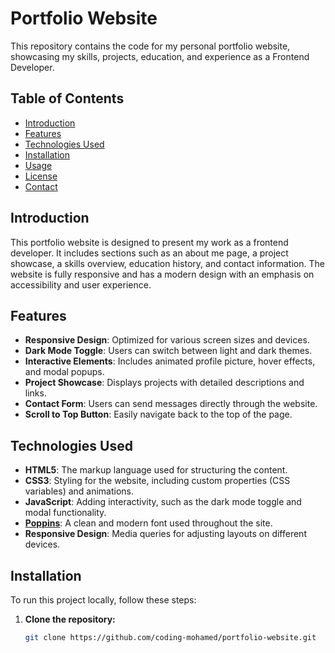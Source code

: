 # Portfolio Website

This repository contains the code for my personal portfolio website, showcasing my skills, projects, education, and experience as a Frontend Developer.

## Table of Contents

- [Introduction](#introduction)
- [Features](#features)
- [Technologies Used](#technologies-used)
- [Installation](#installation)
- [Usage](#usage)
- [License](#license)
- [Contact](#contact)

## Introduction

This portfolio website is designed to present my work as a frontend developer. It includes sections such as an about me page, a project showcase, a skills overview, education history, and contact information. The website is fully responsive and has a modern design with an emphasis on accessibility and user experience.

## Features

- **Responsive Design**: Optimized for various screen sizes and devices.
- **Dark Mode Toggle**: Users can switch between light and dark themes.
- **Interactive Elements**: Includes animated profile picture, hover effects, and modal popups.
- **Project Showcase**: Displays projects with detailed descriptions and links.
- **Contact Form**: Users can send messages directly through the website.
- **Scroll to Top Button**: Easily navigate back to the top of the page.

## Technologies Used

- **HTML5**: The markup language used for structuring the content.
- **CSS3**: Styling for the website, including custom properties (CSS variables) and animations.
- **JavaScript**: Adding interactivity, such as the dark mode toggle and modal functionality.
- **[Poppins](https://fonts.google.com/specimen/Poppins)**: A clean and modern font used throughout the site.
- **Responsive Design**: Media queries for adjusting layouts on different devices.

## Installation

To run this project locally, follow these steps:

1. **Clone the repository:**
   ```bash
   git clone https://github.com/coding-mohamed/portfolio-website.git
   ```

